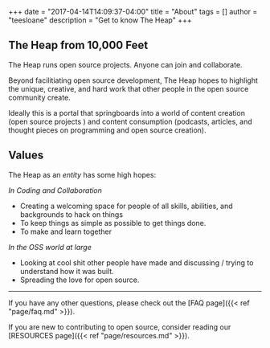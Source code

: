 +++
date = "2017-04-14T14:09:37-04:00"
title = "About"
tags = []
author = "teesloane"
description = "Get to know The Heap"
+++

## The Heap from 10,000 Feet

The Heap runs open source projects. Anyone can join and collaborate.

Beyond facilitiating open source development, The Heap hopes to highlight the unique, creative, and hard work that other people in the open source community create.

Ideally this is a portal that springboards into a world of content creation (open source projects ) and content consumption (podcasts, articles, and thought pieces on programming and open source creation).

## Values

The Heap as an _entity_ has some high hopes:

_In Coding and Collaboration_

- Creating a welcoming space for people of all skills, abilities, and backgrounds to hack on things
- To keep things as simple as possible to get things done.
- To make and learn together

_In the OSS world at large_

- Looking at cool shit other people have made and discussing / trying to understand how it was built.
- Spreading the love for open source.

***

If you have any other questions, please check out the [FAQ page]({{< ref "page/faq.md" >}}).

If you are new to contributing to open source, consider reading our [RESOURCES page]({{< ref "page/resources.md" >}}).
